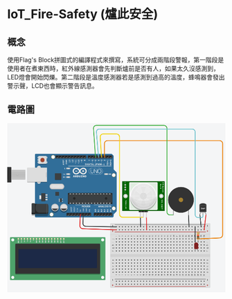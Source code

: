# IoT_Fire-Safety (爐此安全)
## 概念
使用Flag's Block拼圖式的編譯程式來撰寫，系統可分成兩階段警報，第一階段是使用者在煮東西時，紅外線感測器會先判斷爐前是否有人，如果太久沒感測到，LED燈會開始閃爍。第二階段是溫度感測器若是感測到過高的溫度，蜂鳴器會發出警示聲，LCD也會顯示警告訊息。
## 電路圖
![image](https://github.com/Chun-Ching/IoT_Fire-Safety/blob/master/%E7%88%90%E6%AD%A4%E5%AE%89%E5%85%A8%E9%9B%BB%E8%B7%AF%E5%9C%96.PNG)
